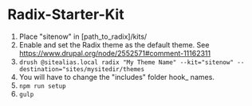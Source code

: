 # Radix-Starter-Kit

1. Place "sitenow" in [path_to_radix]/kits/
2. Enable and set the Radix theme as the default theme. See https://www.drupal.org/node/2552571#comment-11162311
3. ```drush @sitealias.local radix "My Theme Name" --kit="sitenow" --destination="sites/mysitedir/themes```
4. You will have to change the "includes" folder hook_ names.
6. ```npm run setup```
7. ```gulp```

